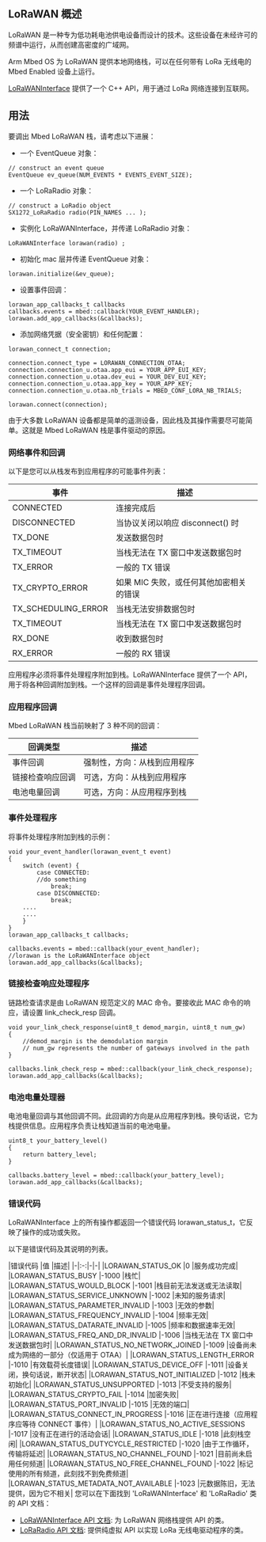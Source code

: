 ## LoRaWAN 概述
LoRaWAN 是一种专为低功耗电池供电设备而设计的技术。这些设备在未经许可的频谱中运行，从而创建高密度的广域网。

Arm Mbed OS 为 LoRaWAN 提供本地网络栈，可以在任何带有 LoRa 无线电的 Mbed Enabled 设备上运行。

[LoRaWANInterface](https://os.mbed.com/docs/v5.9/reference/lorawan-api.html) 提供了一个 C++ API，用于通过 LoRa 网络连接到互联网。

## 用法
要调出 Mbed LoRaWAN 栈，请考虑以下进展：

+ 一个 EventQueue 对象：
```
// construct an event queue
EventQueue ev_queue(NUM_EVENTS * EVENTS_EVENT_SIZE);
```
+ 一个 LoRaRadio 对象：
```
// construct a LoRadio object
SX1272_LoRaRadio radio(PIN_NAMES ... );
```
+ 实例化 LoRaWANInterface，并传递 LoRaRadio 对象：
```
LoRaWANInterface lorawan(radio) ;
```
+ 初始化 mac 层并传递 EventQueue 对象：
```
lorawan.initialize(&ev_queue);
```
+ 设置事件回调：
```
lorawan_app_callbacks_t callbacks
callbacks.events = mbed::callback(YOUR_EVENT_HANDLER);
lorawan.add_app_callbacks(&callbacks);
```
+ 添加网络凭据（安全密钥）和任何配置：
```
lorawan_connect_t connection;
 
connection.connect_type = LORAWAN_CONNECTION_OTAA;
connection.connection_u.otaa.app_eui = YOUR_APP_EUI_KEY;
connection.connection_u.otaa.dev_eui = YOUR_DEV_EUI_KEY;
connection.connection_u.otaa.app_key = YOUR_APP_KEY;
connection.connection_u.otaa.nb_trials = MBED_CONF_LORA_NB_TRIALS;
 
lorawan.connect(connection);
```
由于大多数 LoRaWAN 设备都是简单的遥测设备，因此栈及其操作需要尽可能简单。这就是 Mbed LoRaWAN 栈是事件驱动的原因。

### 网络事件和回调

以下是您可以从栈发布到应用程序的可能事件列表：

|事件	|描述|
|-|-|
|CONNECTED	|连接完成后|
|DISCONNECTED	|当协议关闭以响应 disconnect() 时|
|TX_DONE	|发送数据包时|
|TX_TIMEOUT	|当栈无法在 TX 窗口中发送数据包时|
|TX_ERROR	|一般的 TX 错误|
|TX_CRYPTO_ERROR	|如果 MIC 失败，或任何其他加密相关的错误|
|TX_SCHEDULING_ERROR	|当栈无法安排数据包时|
|TX_TIMEOUT	|当栈无法在 TX 窗口中发送数据包时|
|RX_DONE	|收到数据包时|
|RX_ERROR	|一般的 RX 错误|

应用程序必须将事件处理程序附加到栈。LoRaWANInterface 提供了一个 API，用于将各种回调附加到栈。一个这样的回调是事件处理程序回调。

### 应用程序回调

Mbed LoRaWAN 栈当前映射了 3 种不同的回调：

|回调类型	|描述|
|-|-|
|事件回调	|强制性，方向：从栈到应用程序|
|链接检查响应回调	|可选，方向：从栈到应用程序|
|电池电量回调	|可选，方向：从应用程序到栈|

### 事件处理程序

将事件处理程序附加到栈的示例：

``` 
void your_event_handler(lorawan_event_t event)
{
    switch (event) {
        case CONNECTED:
        //do something
            break;
        case DISCONNECTED:
            break;
	....
	....
    }
}
lorawan_app_callbacks_t callbacks;
 
callbacks.events = mbed::callback(your_event_handler);
//lorawan is the LoRaWANInterface object
lorawan.add_app_callbacks(&callbacks);
```
### 链接检查响应处理程序

链路检查请求是由 LoRaWAN 规范定义的 MAC 命令。要接收此 MAC 命令的响应，请设置 link_check_resp 回调。
```
void your_link_check_response(uint8_t demod_margin, uint8_t num_gw)
{
	//demod_margin is the demodulation margin
	// num_gw represents the number of gateways involved in the path
}
 
callbacks.link_check_resp = mbed::callback(your_link_check_response);
lorawan.add_app_callbacks(&callbacks);
``` 
### 电池电量处理器

电池电量回调与其他回调不同。此回调的方向是从应用程序到栈。换句话说，它为栈提供信息。应用程序负责让栈知道当前的电池电量。
```
uint8_t your_battery_level()
{
	return battery_level;
}
 
callbacks.battery_level = mbed::callback(your_battery_level);
lorawan.add_app_callbacks(&callbacks);
```
### 错误代码

LoRaWANInterface 上的所有操作都返回一个错误代码 lorawan_status_t，它反映了操作的成功或失败。

以下是错误代码及其说明的列表。

|错误代码	|值	|描述|
|-|:-:|-|-|
|LORAWAN_STATUS_OK	|0	|服务成功完成|
|LORAWAN_STATUS_BUSY	|-1000	|栈忙|
|LORAWAN_STATUS_WOULD_BLOCK	|-1001	|栈目前无法发送或无法读取|
|LORAWAN_STATUS_SERVICE_UNKNOWN	|-1002	|未知的服务请求|
|LORAWAN_STATUS_PARAMETER_INVALID	|-1003	|无效的参数|
|LORAWAN_STATUS_FREQUENCY_INVALID	|-1004	|频率无效|
|LORAWAN_STATUS_DATARATE_INVALID	|-1005	|频率和数据速率无效|
|LORAWAN_STATUS_FREQ_AND_DR_INVALID	|-1006	|当栈无法在 TX 窗口中发送数据包时|
|LORAWAN_STATUS_NO_NETWORK_JOINED	|-1009	|设备尚未成为网络的一部分（仅适用于 OTAA）|
|LORAWAN_STATUS_LENGTH_ERROR	|-1010	|有效载荷长度错误|
|LORAWAN_STATUS_DEVICE_OFF	|-1011	|设备关闭，换句话说，断开状态|
|LORAWAN_STATUS_NOT_INITIALIZED	|-1012	|栈未初始化|
|LORAWAN_STATUS_UNSUPPORTED	|-1013	|不受支持的服务|
|LORAWAN_STATUS_CRYPTO_FAIL	|-1014	|加密失败|
|LORAWAN_STATUS_PORT_INVALID	|-1015	|无效的端口|
|LORAWAN_STATUS_CONNECT_IN_PROGRESS	|-1016	|正在进行连接（应用程序应等待 CONNECT 事件）|
|LORAWAN_STATUS_NO_ACTIVE_SESSIONS	|-1017	|没有正在进行的活动会话|
|LORAWAN_STATUS_IDLE	|-1018	|此刻栈空闲|
|LORAWAN_STATUS_DUTYCYCLE_RESTRICTED	|-1020	|由于工作循环，传输将延迟|
|LORAWAN_STATUS_NO_CHANNEL_FOUND	|-1021	|目前尚未启用任何频道|
|LORAWAN_STATUS_NO_FREE_CHANNEL_FOUND	|-1022	|标记使用的所有频道，此刻找不到免费频道|
|LORAWAN_STATUS_METADATA_NOT_AVAILABLE	|-1023	|元数据陈旧，无法提供，因为它不相关|
您可以在下面找到 'LoRaWANInterface' 和 'LoRaRadio' 类的 API 文档：

+ [LoRaWANInterface API 文档](https://os.mbed.com/docs/v5.9/reference/lorawan.html): 为 LoRaWAN 网络栈提供 API 的类。
+ [LoRaRadio API 文档](https://os.mbed.com/docs/v5.9/reference/loraradio-api.html): 提供纯虚拟 API 以实现 LoRa 无线电驱动程序的类。